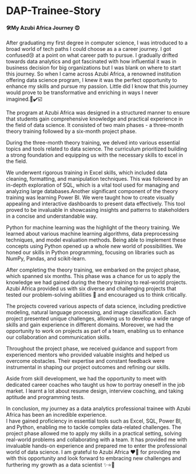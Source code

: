 # DAP-Trainee-Story

####  🛠️My Azubi Africa Journey 😍

 After graduating my first degree in computer science, I was introduced to a broad world of tech paths I could choose as a
 a career journey. I got confused😢 at a point on what career path to pursue. I gradually drifted towards data analytics and got fascinated with how influential it was in business decision for big organizations
but I was blank on where to start this journey. So when I came across Azubi Africa, a renowned institution offering data science program, 
I knew it was the perfect opportunity to enhance my skills and pursue my passion. Little did I know that this journey would prove to be transformative and enriching in ways 
I never imagined.💯✔️☑️

The program at Azubi Africa was designed in a structured manner to ensure that students gain comprehensive knowledge and practical experience in the field of data science. 
It consisted of two main phases - a three-month theory training followed by a six-month project phase.


During the three-month theory training, we delved into various essential topics and tools related to data science. The curriculum prioritized building a strong foundation and
equipping us with the necessary skills to excel in the field.

We underwent rigorous training in Excel skills, which included data cleaning, formatting, and manipulation techniques. This was followed by an in-depth exploration of SQL,
which is a vital tool used for managing and analyzing large databases.Another significant component of the theory training was learning Power BI. We were taught how to create
visually appealing and interactive dashboards to present data effectively. This tool proved to be invaluable in showcasing insights and patterns to stakeholders in a concise 
and understandable way.

Python for machine learning was the highlight of the theory training. We learned about various machine learning algorithms, data preprocessing techniques, and model evaluation
methods. Being able to implement these concepts using Python opened up a whole new world of possibilities. We honed our skills in Python programming, focusing on libraries 
such as NumPy, Pandas, and scikit-learn.


After completing the theory training, we embarked on the project phase, which spanned six months. This phase was a chance for us to apply the knowledge we had gained during
the theory training to real-world projects. Azubi Africa provided us with six diverse and challenging projects that tested our problem-solving abilities 💪 and encouraged us to 
think critically.

The projects covered various aspects of data science, including predictive modeling, natural language processing, and image classification. Each project presented unique 
challenges, allowing us to develop a wide range of skills and gain experience in different domains. Moreover, we had the opportunity to work on projects as part of a team, 
enabling us to enhance our collaboration and communication skills.

Throughout the project phase, we received guidance and support from experienced mentors who provided valuable insights and helped us overcome obstacles. Their expertise and
constant feedback were instrumental in shaping our project outcomes and refining our skills.

Aside from skill development, we had the opportunity to meet with dedicated career coaches who taught us how to portray oneself in the job market. I learnt a lot about resume design, interview coaching, and taking aptitude and programming tests.

In conclusion, my journey as a data analytics professional trainee with Azubi Africa has been an incredible experience.  
I have gained proficiency in essential tools such as Excel, SQL, Power BI, and Python, enabling me to tackle complex data-related challenges.
The project phase allowed me to apply my skills in a practical setting, solving real-world problems and collaborating with a team.
It has provided me with invaluable hands-on experience and prepared me to enter the professional world of data science. 
I am grateful to Azubi Africa ❤️💞 for providing me with this opportunity and look forward to embracing new challenges and furthering my growth as a data scientist ✨⭐🌟
